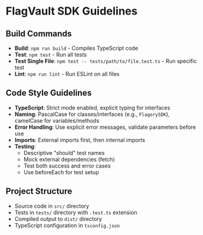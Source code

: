 # FlagVault SDK Guidelines

## Build Commands
- **Build**: `npm run build` - Compiles TypeScript code
- **Test**: `npm test` - Run all tests
- **Test Single File**: `npm test -- tests/path/to/file.test.ts` - Run specific test
- **Lint**: `npm run lint` - Run ESLint on all files

## Code Style Guidelines
- **TypeScript**: Strict mode enabled, explicit typing for interfaces
- **Naming**: PascalCase for classes/interfaces (e.g., `FlagorySDK`), camelCase for variables/methods
- **Error Handling**: Use explicit error messages, validate parameters before use
- **Imports**: External imports first, then internal imports
- **Testing**: 
  - Descriptive "should" test names
  - Mock external dependencies (fetch)
  - Test both success and error cases
  - Use beforeEach for test setup

## Project Structure
- Source code in `src/` directory
- Tests in `tests/` directory with `.test.ts` extension
- Compiled output to `dist/` directory
- TypeScript configuration in `tsconfig.json`
